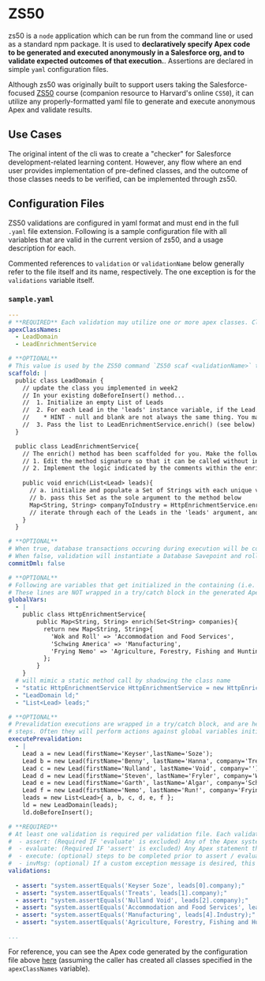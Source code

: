 # ZS50

zs50 is a `node` application which can be run from the command line or used as a standard npm package. It is used to **declaratively specify Apex code to be generated and executed anonymously in a Salesforce org, and to validate expected outcomes of that execution.**. Assertions are declared in simple `yaml` configuration files.

Although zs50 was originally built to support users taking the Salesforce-focused [ZS50](https://alpha-bytes.github.io/zs50-content/) course (companion resource to Harvard's online `CS50`), it can utilize any properly-formatted yaml file to generate and execute anonymous Apex and validate results. 

## Use Cases

The original intent of the cli was to create a "checker" for Salesforce development-related learning content. However, any flow where an end user provides implementation of pre-defined classes, and the outcome of those classes needs to be verified, can be implemented through zs50. 

## Configuration Files

ZS50 validations are configured in yaml format and must end in the full `.yaml` file extension. Following is a sample configuration file with all variables that are valid in the current version of zs50, and a usage description for each. 

Commented references to `validation` or `validationName` below generally refer to the file itself and its name, respectively. The one exception is for the `validations` variable itself.

### `sample.yaml`

```yaml
--- 
# **REQUIRED** Each validation may utilize one or more apex classes. Class names are case-sensitive.
apexClassNames: 
  - LeadDomain
  - LeadEnrichmentService

# **OPTIONAL**
# This value is used by the ZS50 command `ZS50 scaf <validationName>` to print out a scaffolded class structure / instructions for passing the validation. Any yaml literal block is valid. 
scaffold: |
  public class LeadDomain {
    // update the class you implemented in week2
    // In your existing doBeforeInsert() method...
    //  1. Initialize an empty List of Leads
    //  2. For each Lead in the 'leads' instance variable, if the Lead.Company field is NOT blank, add it to the list
    //    * HINT - null and blank are not always the same thing. You may want to use the String.isBlank() method ;) 
    //  3. Pass the list to LeadEnrichmentService.enrich() (see below)
  }

  public class LeadEnrichmentService{
    // The enrich() method has been scaffolded for you. Make the following edits so it conforms to requirements...
    // 1. Edit the method signature so that it can be called without instantiating an instance of LeadEnrichmentService
    // 2. Implement the logic indicated by the comments within the enrich() method
    
    public void enrich(List<Lead> leads){
      // a. initialize and populate a Set of Strings with each unique value from the leads' Company fields
      // b. pass this Set as the sole argument to the method below
      Map<String, String> companyToIndustry = HttpEnrichmentService.enrich(// your Set here); 
      // iterate through each of the Leads in the 'leads' argument, and set its Industry field to the appropriate value from 'companyToIndustry'
    }
  }

# **OPTIONAL**
# When true, database transactions occuring during execution will be commited if the transaction completes without exception. 
# When false, validation will instantiate a Database Savepoint and rollback all dml operations at the conclusion of execution. When ommitted, defaults to false. 
commitDml: false

# **OPTIONAL**
# Following are variables that get initialized in the containing (i.e. outer class) scope of the execute anonymous transaction.
# These lines are NOT wrapped in a try/catch block in the generated Apex and, as such, should be used with caution. 
globalVars: 
  - |
    public class HttpEnrichmentService{
        public Map<String, String> enrich(Set<String> companies){
          return new Map<String, String>{
            'Wok and Roll' => 'Accommodation and Food Services', 
            'Schwing America' => 'Manufacturing', 
            'Frying Nemo' => 'Agriculture, Forestry, Fishing and Hunting'
          };
        }
    }
  # will mimic a static method call by shadowing the class name
  - "static HttpEnrichmentService HttpEnrichmentService = new HttpEnrichmentService();"
  - "LeadDomain ld;" 
  - "List<Lead> leads;"

# **OPTIONAL**
# Prevalidation executions are wrapped in a try/catch block, and are helpful for any pre-processing steps required for validations.
# steps. Often they will perform actions against global variables initialized above. 
executePrevalidation: 
  - |
    Lead a = new Lead(firstName='Keyser',lastName='Soze');
    Lead b = new Lead(firstName='Benny', lastName='Hanna', company='Treats'); 
    Lead c = new Lead(firstName='Nulland', lastName='Void', company='');
    Lead d = new Lead(firstName='Steven', lastName='Fryler', company='Wok and Roll'); 
    Lead e = new Lead(firstName='Garth', lastName='Algar', company='Schwing America'); 
    Lead f = new Lead(firstName='Nemo', lastName='Run!', company='Frying Nemo'); 
    leads = new List<Lead>{ a, b, c, d, e, f }; 
    ld = new LeadDomain(leads);
    ld.doBeforeInsert();

# **REQUIRED**
# At least one validation is required per validation file. Each validation is wrapped in its own try/catch block. Valid keys include: 
#  - assert: (Required IF 'evaluate' is excluded) Any of the Apex system.Assert() variants are valid. Note that if an assertion fails, an uncatchable System.Exception is thrown and returned to the caller. In these cases 'invMsg' (below) is ignored.
#  - evaluate: (Required IF 'assert' is excluded) Any Apex statement that evaluates to a Boolean, where true indicates a passing assertion, and false a failing one. Note that the various Apex System.assert() variants may NOT be used here, as they do not evaluate to a Boolean and throw uncatchable exceptions. 
#  - execute: (optional) steps to be completed prior to assert / evaluate. 
#  - invMsg: (optional) If a custom exception message is desired, this value is any apex statement that evaluates to a single, valid String, which will be returned as the exception message upon an 'evaluate' statement returning false. 
validations:
  
  - assert: "system.assertEquals('Keyser Soze', leads[0].company);"
  - assert: "system.assertEquals('Treats', leads[1].company);"
  - assert: "system.assertEquals('Nulland Void', leads[2].company);"
  - assert: "system.assertEquals('Accommodation and Food Services', leads[3].Industry);"
  - assert: "system.assertEquals('Manufacturing', leads[4].Industry);"
  - assert: "system.assertEquals('Agriculture, Forestry, Fishing and Hunting', leads[5].Industry);"

...
```

For reference, you can see the Apex code generated by the configuration file above [here](./docs/SampleGenerated.cls) (assuming the caller has created all classes specified in the `apexClassNames` variable). 